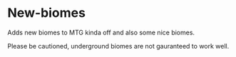 # New-biomes
Adds new biomes to MTG kinda off and also some nice biomes.

Please be cautioned, underground biomes are not gauranteed to work well.

